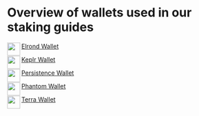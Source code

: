 # Overview of wallets used in our staking guides

<div class="overview">
   <div>
      <p> </p>
   </div>
</div>

<div class="maincard">
  <a href="https://wiki.audit.one/How_to_create_an_Elrond_wallet/" target="_self">
   <div class="card">
     <div>
       <p class="heading">
       <img  align="left" width="30" src="https://user-images.githubusercontent.com/95366163/146986696-60e625c7-7966-48fa-bfd2-da671c451302.png"> 
      Elrond Wallet
        </p>
     </div>
   </div>
  </a>

  <a href="https://wiki.audit.one/How_to_create_a_Keplr_wallet/" target="_self">
   <div class="card">
     <div>
       <p class="heading">
         Keplr Wallet
       <img align="left" width="30" src="https://user-images.githubusercontent.com/95366163/147564539-ca8c3db7-65bc-454d-81e0-78f25d9153d2.png"> 
       </p>
     </div>
   </div>
  </a>
</div>

<div class="maincard">
  <a href="https://wiki.audit.one/How_to_create_a_Persistence_wallet/" target="_self">
   <div class="card"> 
     <p class="heading">
      Persistence Wallet 
     <img align="left" width="30" src="https://user-images.githubusercontent.com/95366163/146986555-3060bdf6-661b-4627-b428-a381a308c959.png">
     </p>
   </div>
  </a>
 
 <a href="https://wiki.audit.one/How_to_create_a_Phantom_wallet/" target="_self">
   <div class="card"> 
     <p class="heading">
      Phantom Wallet 
     <img align="left" width="30" src="https://user-images.githubusercontent.com/95366163/148819615-e193c983-7cf6-4ff0-85bd-600ab37bb1f8.png">
     </p>
   </div>
  </a>
   
</div>

<div class="maincard">

 <a href="https://wiki.audit.one/How_to_create_a_Terra_wallet/" target="_self">
   <div class="card">
     <p class="heading">
      Terra Wallet
     <img align="left" width="30" src="https://user-images.githubusercontent.com/95366163/146987147-0f3caf37-90f4-4b4d-89e0-b97dea313fba.png">
     </p>
   </div>
  </a>
   
</div>
